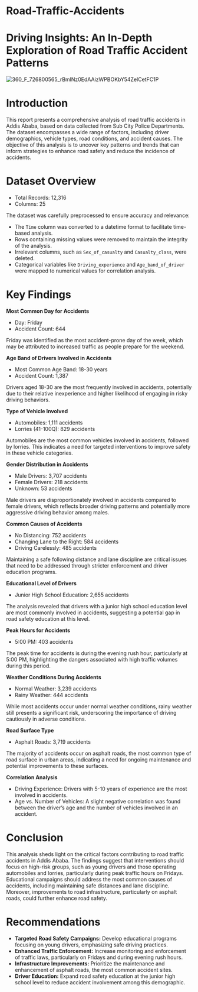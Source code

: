 # Road-Traffic-Accidents

# Driving Insights: An In-Depth Exploration of Road Traffic Accident Patterns

![360_F_726800565_rBmlNz0EdAAizWPBOKbY54ZelCetFC1P](https://github.com/user-attachments/assets/604b9bf5-38d5-4f6c-acf4-ead84507ef97)


# Introduction
This report presents a comprehensive analysis of road traffic accidents in Addis Ababa, based on data collected from Sub City Police Departments. The dataset encompasses a wide range of factors, including driver demographics, vehicle types, road conditions, and accident causes. The objective of this analysis is to uncover key patterns and trends that can inform strategies to enhance road safety and reduce the incidence of accidents.

# Dataset Overview
- Total Records: 12,316
- Columns: 25

The dataset was carefully preprocessed to ensure accuracy and relevance:
- The `Time` column was converted to a datetime format to facilitate time-based analysis.
- Rows containing missing values were removed to maintain the integrity of the analysis.
- Irrelevant columns, such as `Sex_of_casualty` and `Casualty_class`, were deleted.
- Categorical variables like `Driving_experience` and `Age_band_of_driver` were mapped to numerical values for correlation analysis.

# Key Findings

**Most Common Day for Accidents**
- Day: Friday
- Accident Count: 644

Friday was identified as the most accident-prone day of the week, which may be attributed to increased traffic as people prepare for the weekend.

**Age Band of Drivers Involved in Accidents**
- Most Common Age Band: 18-30 years
- Accident Count: 1,387

Drivers aged 18-30 are the most frequently involved in accidents, potentially due to their relative inexperience and higher likelihood of engaging in risky driving behaviors.

**Type of Vehicle Involved**
- Automobiles: 1,111 accidents
- Lorries (41-100Q): 829 accidents

Automobiles are the most common vehicles involved in accidents, followed by lorries. This indicates a need for targeted interventions to improve safety in these vehicle categories.

**Gender Distribution in Accidents**
- Male Drivers: 3,707 accidents
- Female Drivers: 218 accidents
- Unknown: 53 accidents

Male drivers are disproportionately involved in accidents compared to female drivers, which reflects broader driving patterns and potentially more aggressive driving behavior among males.

**Common Causes of Accidents**
- No Distancing: 752 accidents
- Changing Lane to the Right: 584 accidents
- Driving Carelessly: 485 accidents

Maintaining a safe following distance and lane discipline are critical issues that need to be addressed through stricter enforcement and driver education programs.

**Educational Level of Drivers**
- Junior High School Education: 2,655 accidents

The analysis revealed that drivers with a junior high school education level are most commonly involved in accidents, suggesting a potential gap in road safety education at this level.

**Peak Hours for Accidents**
- 5:00 PM: 403 accidents

The peak time for accidents is during the evening rush hour, particularly at 5:00 PM, highlighting the dangers associated with high traffic volumes during this period.

**Weather Conditions During Accidents**
- Normal Weather: 3,239 accidents
- Rainy Weather: 444 accidents

While most accidents occur under normal weather conditions, rainy weather still presents a significant risk, underscoring the importance of driving cautiously in adverse conditions.

**Road Surface Type**
- Asphalt Roads: 3,719 accidents

The majority of accidents occur on asphalt roads, the most common type of road surface in urban areas, indicating a need for ongoing maintenance and potential improvements to these surfaces.

**Correlation Analysis**
- Driving Experience: Drivers with 5-10 years of experience are the most involved in accidents.
- Age vs. Number of Vehicles: A slight negative correlation was found between the driver’s age and the number of vehicles involved in an accident.

# Conclusion
This analysis sheds light on the critical factors contributing to road traffic accidents in Addis Ababa. The findings suggest that interventions should focus on high-risk groups, such as young drivers and those operating automobiles and lorries, particularly during peak traffic hours on Fridays. Educational campaigns should address the most common causes of accidents, including maintaining safe distances and lane discipline. Moreover, improvements to road infrastructure, particularly on asphalt roads, could further enhance road safety.

# Recommendations
- **Targeted Road Safety Campaigns:** Develop educational programs focusing on young drivers, emphasizing safe driving practices.
- **Enhanced Traffic Enforcement:** Increase monitoring and enforcement of traffic laws, particularly on Fridays and during evening rush hours.
- **Infrastructure Improvements:** Prioritize the maintenance and enhancement of asphalt roads, the most common accident sites.
- **Driver Education:** Expand road safety education at the junior high school level to reduce accident involvement among this demographic.
